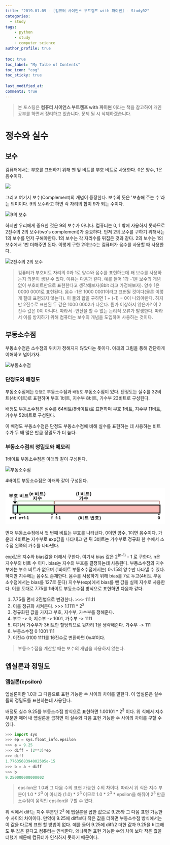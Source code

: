 ```yaml
---
title: "2019.01.09 - [컴퓨터 사이언스 부트캠프 with 파이썬] - Study02"
categories: 
  - study
tags:
    - python
    - study
    - computer science
author_profile: true

toc: true
toc_label: "My Talbe of Contents"
toc_icon: "cog"
toc_sticky: true

last_modified_at:
comments: true
---
```


> 본 포스팅은 __컴퓨터 사이언스 부트캠프 with 파이썬__ 이라는 책을 참고하여 개인 공부를 하면서 정리하고 있습니다. 문제 될 시 삭제하겠습니다.


# 정수와 실수

## 보수

컴퓨터에서는 부호를 표현하기 위해 맨 앞 비트를 부호 비트로 사용한다. 0은 양수, 1은 음수이다.

![](https://thebook.io/img/006950/027_1.jpg)

그리고 여기서 보수(Complement)의 개념이 등장한다. 보수의 뜻은 '보충해 주는 수'라는 의미이다. 9의 보수라고 하면 각 자리의 합이 9가 되는 수이다.

![9의 보수](https://thebook.io/img/006950/029_2.jpg)

하지만 우리에게 중요한 것은 9의 보수가 아니다. 컴퓨터는 0, 1 밖에 사용하지 못하므로 2진수의 2의 보수(two's complement)가 중요하다. 먼저 2의 보수를 구하기 위해서는 1의 보수를 먼저 구해야한다. 1의 보수는 각 자리수를 뒤집은 것과 같다. 2의 보수는 1의 보수에서 1만 더해주면 된다. 이렇게 구한 2의보수는 컴퓨터가 음수를 사용할 때 사용한다. 

![2진수의 2의 보수](https://thebook.io/img/006950/030_1.jpg)


> 컴퓨터가 부호비트 자리의 0과 1로 양수와 음수를 표현하는데 왜 보수를 사용하는지 의문이 생길 수 있다. 이유는 다음과 같다. 예를 들어 1과 -1을 보수의 개념 없이 부호비트만으로 표현한다고 생각해보자(8bit 라고 가정해보자). 양수 1은 0000 0001로 표현된다. 음수 -1은 1000 0001이라고 표현될 것이다(물론 이렇게 절대 표현되지 않는다). 이 둘의 합을 구하면 1 + (-1) = 0이 나와야한다. 하지만 2진수로 표현된 두 값은 1000 0002가 나온다. 뭔가 이상하지 않은가? 이 2진수 값은 0이 아니다. 따라서 -연산을 할 수 없는 논리적 오류가 발생한다. 따라서 이를 방지하기 위해 컴퓨터는 보수의 개념을 도입하여 사용하는 것이다. 



## 부동소수점

부동소수점은 소수점의 위치가 정해지지 않았다는 뜻이다. 아래의 그림을 통해 간단하게 이해하고 넘어가자. 

![부동소수점](https://thebook.io/img/006950/035_1.jpg)

### 단정도와 배정도

부동소수점에는 `단정도` 부동소수점과 `배정도` 부동소수점이 있다. 단정도는 실수를 32비트(4바이트)로 표현하며 부호 1비트, 지수부 8비트, 가수부 23비트로 구성된다. 

배정도 부동소수점은 실수를 64비트(8바이트)로 표현하며 부호 1비트, 지수부 11비트, 가수부 52비트로 구성된다. 

이 배정도 부동소수점은 단정도 부동소수점에 비해 실수를 표현하는 데 사용하는 비트 수가 두 배 많은 만큼 정밀도가 더 높다.

### 부동소수점의 정밀도와 메모리

1바이트 부동소수점은 아래와 같이 구성된다.

![부동소수점](https://thebook.io/img/006950/038_1.jpg)

4바이트 부동소수점은 아래와 같이 구성된다.

![4바이트 부동소수점](/assets/deploy/precision.png)

먼저 부동소수점에서 첫 번째 비트는 부호를 나타낸다. 0이면 양수, 1이면 음수이다. 가운데 4비트는 지수부로 exp값을 나타내고 맨 뒤 3비트는 가수부로 정규화 한 수에서 소수점 왼쪽의 가수를 나타낸다.

exp값은 지수와 bias값을 더해서 구한다. 여기서 bias 값은 2<sup>(n-1)</sup> - 1 로 구한다. n은 지수부의 비트 수 이다. bias는 지수의 부호를 결정하는데 사용된다. 부동소수점의 지수부에는 부호 비트가 없으며 (1바이트 부동소수점에서는) 0~15의 양수만 나타낼 수 있다. 하지만 지수에는 음수도 존재한다. 음수를 사용하기 위해 bias를 7로 두고(4비트 부동소수점에서는 bias를 127로 둔다) 지수부(exp)에서 bias를 뺀 값을 실제 지수로 사용한다. 이를 토대로 7.75를 1바이트 부동소수점 방식으로 표현하면 다음과 같다. 

1. 7.75를 먼저 2진법으로 변경한다. >>> 111.11
2. 이를 정규화 시켜준다. >>> 1.1111 * 2<sup>2</sup>
3. 정규화된 값을 가지고 부호, 지수부, 가수부를 정해준다.
4. 부호 -> 0, 지수부 -> 1001, 가수부 -> 1111
5. 여기서 가수부가 3비트만 할당되므로 뒷자리 1을 생략해준다. 가수부 -> 111
6. 부동소수점 0 1001 111
7. 이진수 0100 1111를 16진수로 변환하면 0x4f이다.

> 부동소수점을 계산할 때는 보수의 개념을 사용하지 않는다. 

## 엡실론과 정밀도

### 엡실론(epsilon)

엡실론이란 1.0과 그 다음으로 표현 가능한 수 사이의 차이를 말한다. 이 엡실론은 실수들의 정밀도를 표현하는데 사용된다. 

배정도 실수 9.25를 부동소수점 방식으로 표현하면 1.00101 * 2<sup>3</sup> 이다. 위 식에서 지수 부분만 떼어 내 엡실론을 곱하면 이 실수와 다음 표현 가능한 수 사이의 차이를 구할 수 있다.

```python
>>> import sys
>>> ep = sys.float_info.epsilon
>>> a = 9.25
>>> diff = (2**3)*ep
>>> diff
1.7763568394002505e-15
>>> b = a + diff
>>> b
9.250000000000002
```
> epsilon은 1.0과 그 다음 수의 표현 가능한 수의 차이다. 따라서 위 식은 지수 부분이 1.0 * 2<sup>0</sup> 이 아니라 (1.0) * 2<sup>3</sup> 이므로 1.0 * 2<sup>3</sup> * epsilon을 해줘야 2<sup>3</sup> 만큼 소수점이 움직인 epsilon을 구할 수 있다.

위 식에서 diff는 지수 부분인 2<sup>3</sup> 에 엡실론을 곱한 값으로 9.25와 그 다음 표현 가능한 수 사이의 차이이다. 만약에 9.25에 diff보다 작은 값을 더하면 부동소수점 방식에서는 이 값을 다르게 표현 할 방법이 없다. 예를 들어 9.25에 diff/2 더한 값과 9.25을 비교해도 두 값은 같다고 컴퓨터는 인식한다. 왜냐하면 표현 가능한 수의 차이 보다 작은 값을 더했기 때문에 컴퓨터가 인식하지 못하기 때문이다.
